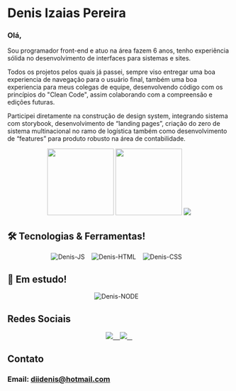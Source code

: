 # Denis Izaias Pereira

### Olá,

Sou programador front-end e atuo na área fazem 6 anos, tenho experiência sólida no desenvolvimento de interfaces para sistemas e sites.

Todos os projetos pelos quais já passei, sempre viso entregar uma boa experiencia de navegação para o usuário final, também uma boa experiencia para meus colegas de equipe, desenvolvendo código com os princípios do "Clean Code", assim colaborando com a compreensão e edições futuras.

Participei diretamente na construção de design system, integrando sistema com storybook, desenvolvimento de “landing pages”, criação do zero de sistema multinacional no ramo de logística também como desenvolvimento de “features” para produto robusto na área de contabilidade. 


<p align="center">
  <img height="150rem" src="https://github-readme-stats.vercel.app/api?username=DiiDenis&show_icons=true&theme=dracula&include_all_commits=true&count_private=true"/>
  <img height="150rem" src="https://github-readme-stats.vercel.app/api/top-langs/?username=DiiDenis&layout=compact&theme=dracula"/>
  <img heigth="120rem" src="http://github-readme-streak-stats.herokuapp.com?user=DiiDenis&theme=dracula&hide_border=true" />
</p>

<div>
  <div>
    <h2>🛠 Tecnologias & Ferramentas!</h2>
    <p align='center'>
      <img alt="Denis-JS" src="https://img.shields.io/badge/JavaScript-F7DF1E?style=for-the-badge&logo=javascript&logoColor=black" /> &nbsp;&nbsp;
      <img alt="Denis-HTML" src="https://img.shields.io/badge/HTML5-E34F26?style=for-the-badge&logo=html5&logoColor=white" /> &nbsp;&nbsp;
      <img alt="Denis-CSS" src="https://img.shields.io/badge/CSS3-1572B6?style=for-the-badge&logo=css3&logoColor=white" /> &nbsp;&nbsp;    
  </p>
  </div>
  <div>
    <h2>🌱 Em estudo!</h2>
    <p align='center'>
      <img alt="Denis-NODE" src="https://img.shields.io/badge/Node.js-43853D?style=for-the-badge&logo=node.js&logoColor=white" /> &nbsp;&nbsp;
    </p>
  </div>
</div>

## Redes Sociais
<p align='center'> 
  <a href="https://www.instagram.com/diidenis/"> 
    <img src="https://img.shields.io/badge/Instagram-E4405F?style=for-the-badge&logo=instagram&logoColor=white"> 
    &nbsp;&nbsp;  
  </a>
  <a href="https://www.linkedin.com/in/denis-izaias-pereira-16b4ba77/"> 
    <img src="https://img.shields.io/badge/LinkedIn-0077B5?style=for-the-badge&logo=linkedin&logoColor=white"> 
    &nbsp;&nbsp;
  </a>
</p>

## Contato
### Email: diidenis@hotmail.com
